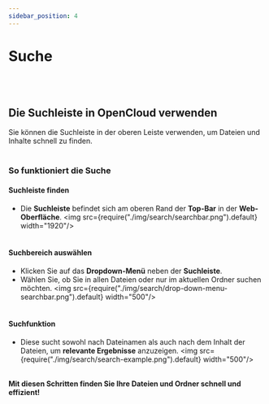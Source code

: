```yaml
---
sidebar_position: 4
---
```


# Suche
<br/><br/>

## Die Suchleiste in OpenCloud verwenden
Sie können die Suchleiste in der oberen Leiste verwenden, um Dateien und Inhalte schnell zu finden.
<br/><br/>

### So funktioniert die Suche

#### Suchleiste finden
- Die **Suchleiste** befindet sich am oberen Rand der **Top-Bar** in der **Web-Oberfläche**.
<img src={require("./img/search/searchbar.png").default} width="1920"/>
<br/><br/>

#### Suchbereich auswählen
- Klicken Sie auf das **Dropdown-Menü** neben der **Suchleiste**.
- Wählen Sie, ob Sie in allen Dateien oder nur im aktuellen Ordner suchen möchten.
<img src={require("./img/search/drop-down-menu-searchbar.png").default} width="500"/>
<br/><br/>

#### Suchfunktion
- Diese sucht sowohl nach Dateinamen als auch nach dem Inhalt der Dateien, um **relevante Ergebnisse** anzuzeigen.
<img src={require("./img/search/search-example.png").default} width="500"/>
<br/><br/>

**Mit diesen Schritten finden Sie Ihre Dateien und Ordner schnell und effizient!**